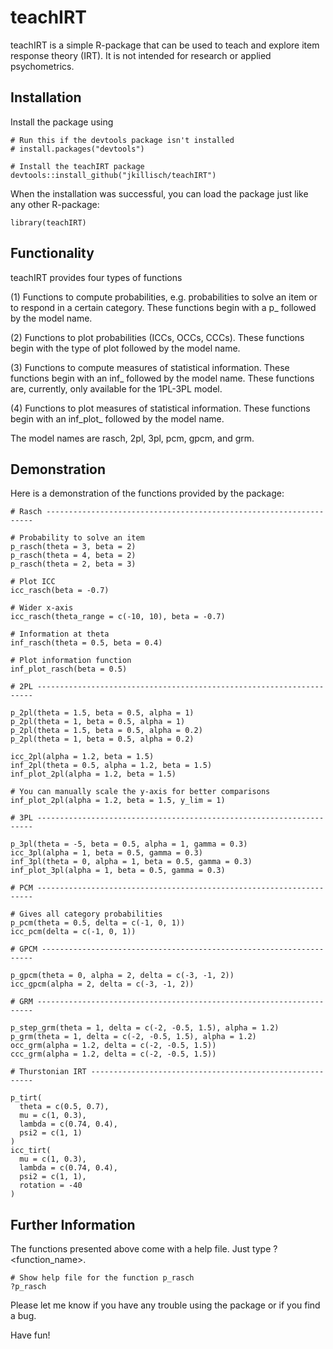 # teachIRT

teachIRT is a simple R-package that can be used to teach and explore item response theory (IRT). It is not intended for research or applied psychometrics.

## Installation

Install the package using

```{r}
# Run this if the devtools package isn't installed
# install.packages("devtools")

# Install the teachIRT package
devtools::install_github("jkillisch/teachIRT")
```

When the installation was successful, you can load the package just like any other R-package:

```{r}
library(teachIRT)
```

## Functionality

teachIRT provides four types of functions

(1) Functions to compute probabilities, e.g. probabilities to solve an item or to respond in a certain category. These functions begin with a p\_ followed by the model name.

(2) Functions to plot probabilities (ICCs, OCCs, CCCs). These functions begin with the type of plot followed by the model name.

(3) Functions to compute measures of statistical information. These functions begin with an inf\_ followed by the model name. These functions are, currently, only available for the 1PL-3PL model.

(4) Functions to plot measures of statistical information. These functions begin with an inf_plot\_ followed by the model name.

The model names are rasch, 2pl, 3pl, pcm, gpcm, and grm.

## Demonstration

Here is a demonstration of the functions provided by the package:

```{r}
# Rasch -------------------------------------------------------------------

# Probability to solve an item
p_rasch(theta = 3, beta = 2)
p_rasch(theta = 4, beta = 2)
p_rasch(theta = 2, beta = 3)

# Plot ICC
icc_rasch(beta = -0.7)

# Wider x-axis
icc_rasch(theta_range = c(-10, 10), beta = -0.7)

# Information at theta
inf_rasch(theta = 0.5, beta = 0.4)

# Plot information function
inf_plot_rasch(beta = 0.5)

# 2PL ---------------------------------------------------------------------

p_2pl(theta = 1.5, beta = 0.5, alpha = 1)
p_2pl(theta = 1, beta = 0.5, alpha = 1)
p_2pl(theta = 1.5, beta = 0.5, alpha = 0.2)
p_2pl(theta = 1, beta = 0.5, alpha = 0.2)

icc_2pl(alpha = 1.2, beta = 1.5)
inf_2pl(theta = 0.5, alpha = 1.2, beta = 1.5)
inf_plot_2pl(alpha = 1.2, beta = 1.5)

# You can manually scale the y-axis for better comparisons
inf_plot_2pl(alpha = 1.2, beta = 1.5, y_lim = 1)

# 3PL ---------------------------------------------------------------------

p_3pl(theta = -5, beta = 0.5, alpha = 1, gamma = 0.3)
icc_3pl(alpha = 1, beta = 0.5, gamma = 0.3)
inf_3pl(theta = 0, alpha = 1, beta = 0.5, gamma = 0.3)
inf_plot_3pl(alpha = 1, beta = 0.5, gamma = 0.3)

# PCM ---------------------------------------------------------------------

# Gives all category probabilities
p_pcm(theta = 0.5, delta = c(-1, 0, 1))
icc_pcm(delta = c(-1, 0, 1))

# GPCM --------------------------------------------------------------------

p_gpcm(theta = 0, alpha = 2, delta = c(-3, -1, 2))
icc_gpcm(alpha = 2, delta = c(-3, -1, 2))

# GRM ---------------------------------------------------------------------

p_step_grm(theta = 1, delta = c(-2, -0.5, 1.5), alpha = 1.2)
p_grm(theta = 1, delta = c(-2, -0.5, 1.5), alpha = 1.2)
occ_grm(alpha = 1.2, delta = c(-2, -0.5, 1.5))
ccc_grm(alpha = 1.2, delta = c(-2, -0.5, 1.5))

# Thurstonian IRT ---------------------------------------------------------

p_tirt(
  theta = c(0.5, 0.7), 
  mu = c(1, 0.3), 
  lambda = c(0.74, 0.4), 
  psi2 = c(1, 1)
)
icc_tirt(
  mu = c(1, 0.3), 
  lambda = c(0.74, 0.4), 
  psi2 = c(1, 1),
  rotation = -40
)
```

## Further Information

The functions presented above come with a help file. Just type ?\<function_name\>.

```{r}
# Show help file for the function p_rasch
?p_rasch
```

Please let me know if you have any trouble using the package or if you find a bug.

Have fun!
